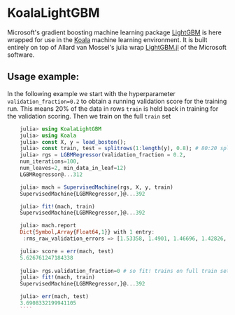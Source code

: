 # KoalaLightGBM

Microsoft's gradient boosting machine learning package
[LightGBM](https://github.com/Microsoft/LightGBM) is here wrapped for
use in the [Koala](https://github.com/ablaom/Koala.jl) machine
learning environment. It is built entirely on top of Allard van Mossel's
julia wrap [LightGBM.jl](https://github.com/Allardvm/LightGBM.jl)
of the Microsoft software.

## Usage example:

In the following example we start with the hyperparameter `validation_fraction=0.2` to obtain a running validation score for the training run. This means 20% of the data in rows `train` is held back in training for the validation scoring. Then we train on the full `train` set

````julia
    julia> using KoalaLightGBM
	julia> using Koala
	julia> const X, y = load_boston();
	julia> const train, test = splitrows(1:length(y), 0.8); # 80:20 split
	julia> rgs = LGBMRegressor(validation_fraction = 0.2,
    num_iterations=100,
    num_leaves=2, min_data_in_leaf=12)
	LGBMRegressor@...312

	julia> mach = SupervisedMachine(rgs, X, y, train)
	SupervisedMachine{LGBMRegressor,}@...392

	julia> fit!(mach, train)
	SupervisedMachine{LGBMRegressor,}@...392

	julia> mach.report
    Dict{Symbol,Array{Float64,1}} with 1 entry:
     :rms_raw_validation_errors => [1.53358, 1.4901, 1.46696, 1.42826, 1.41359,…

	julia> score = err(mach, test)
	5.626761247184338
	
	julia> rgs.validation_fraction=0 # so fit! trains on full train set
	julia> fit!(mach, train)
    SupervisedMachine{LGBMRegressor,}@...392

    julia> err(mach, test)
    3.6908332199941105
	````


